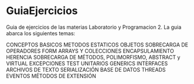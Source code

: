 # GuiaEjercicios
Guia de ejercicios de las materias Laboratorio y Programacion 2. La guia abarca los siguientes temas:

CONCEPTOS BASICOS
METODOS ESTATICOS
OBJETOS
SOBRECARGA DE OPERADORES
FORM
ARRAYS Y COLECCIONES
ENCAPSULAMIENTO
HERENCIA
SOBRECARGA DE MÉTODOS, POLIMORFISMO, ABSTRACT y VIRTUAL
EXCEPCIONES
TEST UNITARIOS
GENERICS
INTERFACES
ARCHIVOS DE TEXTO
SERIALIZACIÓN
BASE DE DATOS
THREADS
EVENTOS
MÉTODOS DE EXTENSIÓN
